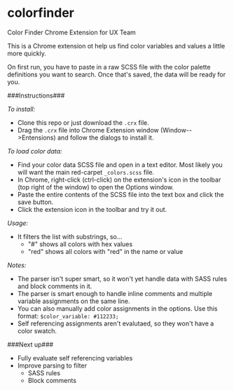 # colorfinder
Color Finder Chrome Extension for UX Team

This is a Chrome extension ot help us find color variables and values a little more quickly.

On first run, you have to paste in a raw SCSS file with the color palette definitions you want to search. Once that's saved, the data will be ready for you.

###Instructions###

*To install:*
- Clone this repo or just download the `.crx` file.
- Drag the `.crx` file into Chrome Extension window (Window-->Entensions) and follow the dialogs to install it. 

*To load color data:*
- Find your color data SCSS file and open in a text editor. Most likely you will want the main red-carpet `_colors.scss` file.
- In Chrome, right-click (ctrl-click) on the extension's icon in the toolbar (top right of the window) to open the Options window.
- Paste the entire contents of the SCSS file into the text box and click the save button.
- Click the extension icon in the toolbar and try it out.

*Usage:*
- It filters the list with substrings, so...
  - "#" shows all colors with hex values
  - "red" shows all colors with "red" in the name or value
  
*Notes:*
- The parser isn't super smart, so it won't yet handle data with SASS rules and block comments in it.
- The parser is smart enough to handle inline comments and multiple variable assignments on the same line.
- You can also manually add color assignments in the options. Use this format: `$color_variable: #112233;`
- Self referencing assignments aren't evalutaed, so they won't have a color swatch.


###Next up###
- Fully evaluate self referencing variables
- Improve parsing to filter
  - SASS rules
  - Block comments
